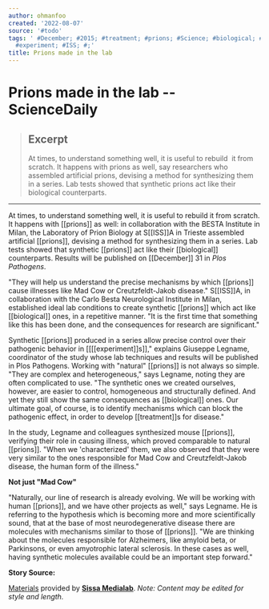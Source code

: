```yaml
---
author: ohmanfoo
created: '2022-08-07'
source: '#todo'
tags: ' #December; #2015; #treatment; #prions; #Science; #biological; #experiments;
  #experiment; #ISS; #;'
title: Prions made in the lab
---
```


# Prions made in the lab -- ScienceDaily

> ## Excerpt
> At times, to understand something well, it is useful to rebuild  it from scratch. It happens with prions as well, say researchers who assembled artificial prions, devising a method for synthesizing them in a series. Lab tests showed that synthetic prions act like their biological counterparts.

---
At times, to understand something well, it is useful to rebuild it from scratch. It happens with [[prions]] as well: in collaboration with the BESTA Institute in Milan, the Laboratory of Prion Biology at S[[ISS]]A in Trieste assembled artificial [[prions]], devising a method for synthesizing them in a series. Lab tests showed that synthetic [[prions]] act like their [[biological]] counterparts. Results will be published on [[December]] 31 in _Plos Pathogens_.

"They will help us understand the precise mechanisms by which [[prions]] cause illnesses like Mad Cow or Creutzfeldt-Jakob disease." S[[ISS]]A, in collaboration with the Carlo Besta Neurological Institute in Milan, established ideal lab conditions to create synthetic [[prions]] which act like [[biological]] ones, in a repetitive manner. "It is the first time that something like this has been done, and the consequences for research are significant."

Synthetic [[prions]] produced in a series allow precise control over their pathogenic behavior in [[[[experiment]]s]]," explains Giuseppe Legname, coordinator of the study whose lab techniques and results will be published in Plos Pathogens. Working with "natural" [[prions]] is not always so simple. "They are complex and heterogeneous," says Legname, noting they are often complicated to use. "The synthetic ones we created ourselves, however, are easier to control, homogeneous and structurally defined. And yet they still show the same consequences as [[biological]] ones. Our ultimate goal, of course, is to identify mechanisms which can block the pathogenic effect, in order to develop [[treatment]]s for disease."

In the study, Legname and colleagues synthesized mouse [[prions]], verifying their role in causing illness, which proved comparable to natural [[prions]]. "When we 'characterized' them, we also observed that they were very similar to the ones responsible for Mad Cow and Creutzfeldt-Jakob disease, the human form of the illness."

**Not just "Mad Cow"**

"Naturally, our line of research is already evolving. We will be working with human [[prions]], and we have other projects as well," says Legname. He is referring to the hypothesis which is becoming more and more scientifically sound, that at the base of most neurodegenerative disease there are molecules with mechanisms similar to those of [[prions]]. "We are thinking about the molecules responsible for Alzheimers, like amyloid beta, or Parkinsons, or even amyotrophic lateral sclerosis. In these cases as well, having synthetic molecules available could be an important step forward."

**Story Source:**

[Materials](http://www.sissa.it/sites/default/files/images/documents/form_e_documenti_linkati/[[2015]]-12-18-PRioni_sintetici/Eng%20Prioni%20Made%20in%20S[[ISS]]A_GEL.pdf) provided by [**Sissa Medialab**](http://medialab.sissa.it/). _Note: Content may be edited for style and length._